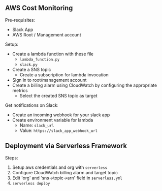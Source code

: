 ## AWS Cost Monitoring


Pre-requisites:
- Slack App
- AWS Root / Management account

Setup:
- Create a lambda function with these file
	- `lambda_function.py`
	- `slack.py`
- Create a SNS topic
    - Create a subscription for lambda invocation
- Sign in to root/management account
- Create a billing alarm using CloudWatch by configuring the appropriate metrics
    - Select the created SNS topic as target

Get notifications on Slack:
- Create an incoming webhook for your slack app
- Create environment variable for lambda
    - Name: `slack_url`
    - Value: `https://slack_app_webhook_url`

## Deployment via Serverless Framework

Steps:
1. Setup aws credentials and org with `serverless`
2. Configure CloudWatch billing alarm and target topic
3. Edit 'org' and 'sns->topic->arn' field in `serverless.yml`
4. `serverless deploy`
